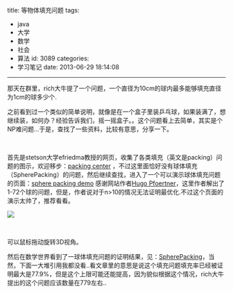 title: 等物体填充问题
tags:
  - java
  - 大学
  - 数学
  - 社会
  - 算法
id: 3089
categories:
  - 学习笔记
date: 2013-06-29 18:14:08
---

那天在群里，rich大牛提了一个问题，一个直径为10cm的球内最多能够填充直径为1cm的球多少个.

之前看到过一个类似的简单说明，就像是在一个盒子里装乒乓球，如果装满了，想继续装，如何办？经验告诉我们，摇一摇盒子。。这个问题看上去简单，其实是个NP难问题...于是，查找了一些资料，比较有意思，分享一下。

&nbsp;

首先是stetson大学efriedma教授的网页，收集了各类填充（英文是packing）问题的图示，欢迎移步：[packing center](http://www2.stetson.edu/~efriedma/packing.html) ，不过这里面恰好没有球体填充（SpherePacking）的问题，然后继续查找，进入了一个可以演示球体填充问题的页面：[sphere packing demo](http://www.randomwalk.de/sphere/insphr/ylspheresinsphr.html) 感谢网站作者[Hugo Pfoertner](http://www.pfoertner.org/)，这里作者解出了1-72个球的问题，但是，作者说对于n&gt;10的情况无法证明最优化.不过这个页面的演示太帅了，推荐看看。

[![]({{BASE_PATH}}/images/b6b2a692820197a3aab3f59f8e9b8e6821acf744.png)](http://leaverimage.b0.upaiyun.com/37791_o.png)

&nbsp;

可以鼠标拖动旋转3D视角。

然后在数学世界看到了一球体填充问题的证明结果，见：[SpherePacking](http://mathworld.wolfram.com/SpherePacking.html)，当然，下面一大堆引用我都没看..看文章里的意思是说这个填充问题填充率已经被证明最大是77.9%，但是这个上限可能还能提高，因为貌似根据这个情况，rich大牛提出的这个问题应该数量在779左右..

&nbsp;